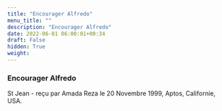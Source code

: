```yaml
---
title: "Encourager Alfredo"
menu_title: ""
description: "Encourager Alfredo"
date: 2022-06-01 06:00:01+00:34
draft: False
hidden: True
weight:
---
```

### Encourager Alfredo

St Jean - reçu par Amada Reza le 20 Novembre 1999, Aptos, Californie, USA.




